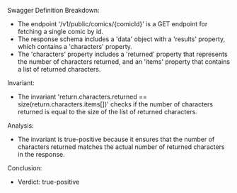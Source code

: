 Swagger Definition Breakdown:
- The endpoint '/v1/public/comics/{comicId}' is a GET endpoint for fetching a single comic by id.
- The response schema includes a 'data' object with a 'results' property, which contains a 'characters' property.
- The 'characters' property includes a 'returned' property that represents the number of characters returned, and an 'items' property that contains a list of returned characters.

Invariant:
- The invariant 'return.characters.returned == size(return.characters.items[])' checks if the number of characters returned is equal to the size of the list of returned characters.

Analysis:
- The invariant is true-positive because it ensures that the number of characters returned matches the actual number of returned characters in the response.

Conclusion:
- Verdict: true-positive
